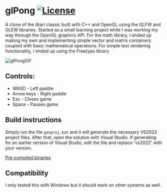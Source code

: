 # glPong [![License](https://img.shields.io/badge/License-Apache_2.0-blue.svg)](https://opensource.org/licenses/Apache-2.0)
A clone of the Atari classic built with C++ and OpenGL using the GLFW and GLEW libraries.  Started as a small learning project while I was working my way through the OpenGL graphics API. For the math library, I ended up making my own and implementing simple vector and matrix containers coupled with basic mathematical operations. 
For simple text rendering functionality, I ended up using the Freetype library 

![glPongGIF](https://i.imgur.com/bcsNfhw.gif)

## Controls:
- WASD - Left paddle
- Arrow keys - Right paddle
- Esc - Closes game
- Space - Pauses game

## Build instructions
Simply run the file `genproj.bat` and it will generate the necessary VS2022 project files. After that, open the solution with Visual Studio. If generating for an earlier version of Visual Studio, edit the file and replace 'vs2022' with your version.

[Pre-compiled binaries](https://github.com/AdivonSlav/glPong/releases)

## Compatibility
I only tested this with Windows but it should work on other systems as well.

